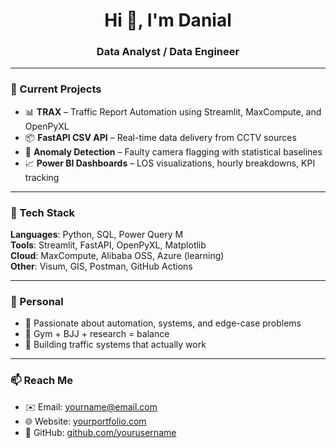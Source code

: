 <h1 align="center">Hi 👋, I'm Danial</h1>
<h3 align="center">Data Analyst / Data Engineer</h3>

---

### 🚦 Current Projects
- 📊 **TRAX** – Traffic Report Automation using Streamlit, MaxCompute, and OpenPyXL
- 📦 **FastAPI CSV API** – Real-time data delivery from CCTV sources
- 🧠 **Anomaly Detection** – Faulty camera flagging with statistical baselines
- 📈 **Power BI Dashboards** – LOS visualizations, hourly breakdowns, KPI tracking

---

### 🔧 Tech Stack
**Languages**: Python, SQL, Power Query M  
**Tools**: Streamlit, FastAPI, OpenPyXL, Matplotlib  
**Cloud**: MaxCompute, Alibaba OSS, Azure (learning)  
**Other**: Visum, GIS, Postman, GitHub Actions

---

### 🥋 Personal
- 🎯 Passionate about automation, systems, and edge-case problems
- 💪 Gym + BJJ + research = balance
- 🧩 Building traffic systems that actually work

---

### 📫 Reach Me
- ✉️ Email: yourname@email.com
- 🌐 Website: [yourportfolio.com](https://yourportfolio.com)
- 🐍 GitHub: [github.com/yourusername](https://github.com/yourusername)

